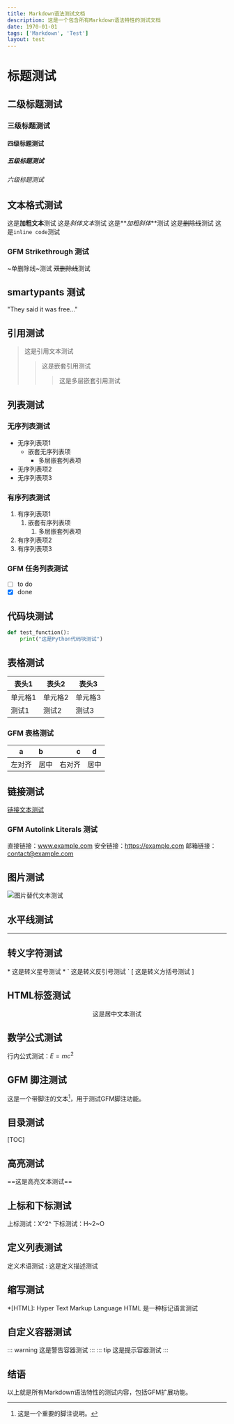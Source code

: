 ```yaml
---
title: Markdown语法测试文档
description: 这是一个包含所有Markdown语法特性的测试文档
date: 1970-01-01
tags: ['Markdown', 'Test']
layout: test
---
```


# 标题测试

## 二级标题测试

### 三级标题测试

#### 四级标题测试

##### 五级标题测试

###### 六级标题测试

## 文本格式测试

这是**加粗文本**测试
这是*斜体文本*测试
这是**_加粗斜体_**测试
这是~~删除线~~测试
这是`inline code`测试

### GFM Strikethrough 测试

~单删除线~测试
~~双删除线~~测试

## smartypants 测试

"They said it was free..."

## 引用测试

> 这是引用文本测试
>
> > 这是嵌套引用测试
> >
> > > 这是多层嵌套引用测试

## 列表测试

### 无序列表测试

- 无序列表项1
  - 嵌套无序列表项
    - 多层嵌套列表项
- 无序列表项2
- 无序列表项3

### 有序列表测试

1. 有序列表项1
   1. 嵌套有序列表项
      1. 多层嵌套列表项
2. 有序列表项2
3. 有序列表项3

### GFM 任务列表测试

- [ ] to do
- [x] done

## 代码块测试

```python
def test_function():
    print("这是Python代码块测试")
```

## 表格测试

| 表头1   | 表头2   | 表头3   |
| ------- | ------- | ------- |
| 单元格1 | 单元格2 | 单元格3 |
| 测试1   | 测试2   | 测试3   |

### GFM 表格测试

| a      | b    |      c |  d   |
| ------ | :--- | -----: | :--: |
| 左对齐 | 居中 | 右对齐 | 居中 |

## 链接测试

[链接文本测试](https://example.com '链接标题测试')

### GFM Autolink Literals 测试

直接链接：www.example.com
安全链接：https://example.com
邮箱链接：contact@example.com

## 图片测试

![图片替代文本测试](https://picsum.photos/200/300 '图片标题测试')

## 水平线测试

---

## 转义字符测试

\* 这是转义星号测试 \*
\` 这是转义反引号测试 \`
\[ 这是转义方括号测试 \]

## HTML标签测试

<div align="center">这是居中文本测试</div>

## 数学公式测试

行内公式测试：$E = mc^2$

## GFM 脚注测试

这是一个带脚注的文本[^1]，用于测试GFM脚注功能。

## 目录测试

[TOC]

## 高亮测试

==这是高亮文本测试==

## 上标和下标测试

上标测试：X^2^
下标测试：H~2~O

## 定义列表测试

定义术语测试
: 这是定义描述测试

## 缩写测试

\*[HTML]: Hyper Text Markup Language
HTML 是一种标记语言测试

## 自定义容器测试

::: warning
这是警告容器测试
:::
::: tip
这是提示容器测试
:::

## 结语

以上就是所有Markdown语法特性的测试内容，包括GFM扩展功能。

[^1]: 这是一个重要的脚注说明。
